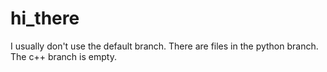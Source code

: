 # hi_there
I usually don't use the default branch.
There are files in the python branch.
The c++ branch is empty.

